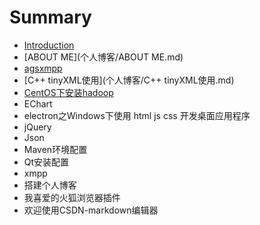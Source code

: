 # Summary

* [Introduction](README.md)
* [ABOUT ME](个人博客/ABOUT ME.md)
* [agsxmpp](个人博客/agsxmpp.md)
* [C++ tinyXML使用](个人博客/C++ tinyXML使用.md)
* [CentOS下安装hadoop](个人博客/CentOS下安装hadoop.md)
* EChart
* electron之Windows下使用 html js css 开发桌面应用程序
* jQuery
* Json
* Maven环境配置
* Qt安装配置
* xmpp
* 搭建个人博客
* 我喜爱的火狐浏览器插件
* 欢迎使用CSDN-markdown编辑器


